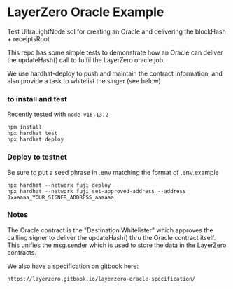 # LayerZero Oracle Example
Test UltraLightNode.sol for creating an Oracle and delivering the blockHash + receiptsRoot

This repo has some simple tests to demonstrate how an Oracle can deliver the updateHash() call to fulfil the LayerZero oracle job.

We use hardhat-deploy to push and maintain the contract information, and also provide a task to whitelist the singer (see below)
### to install and test 

Recently tested with `node v16.13.2`

```
npm install
npx hardhat test
npx hardhat deploy
```

### Deploy to testnet 
Be sure to put a seed phrase in .env matching the format of .env.example
```
npx hardhat --network fuji deploy
npx hardhat --network fuji set-approved-address --address 0xaaaaa_YOUR_SIGNER_ADDRESS_aaaaaa
```

### Notes 

The Oracle contract is the "Destination Whitelister" which approves the callling signer to deliver the updateHash() thru the Oracle contract itself.
This unifies the msg.sender which is used to store the data in the LayerZero contracts.

We also have a specification on gitbook here: 

```
https://layerzero.gitbook.io/layerzero-oracle-specification/
```
